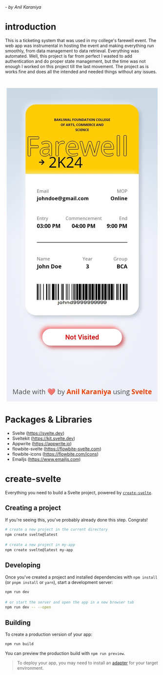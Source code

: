 _- by Anil Karaniya_
<br>

# introduction

This is a ticketing system that was used in my college's farewell event. The web app was instrumental in hosting the event and making everything run smoothly, from data management to data retrieval. Everything was automated.
Well, this project is far from perfect I wasted to add authentication and do proper state management, but the time was not enough I worked on this project till the last movement. The project as is works fine and does all the intended and needed things without any issues.

<br>
<p align="center">
  <img src="https://github.com/anilkaraniya/ticketing-system/blob/main/assets/ticket-screenshot.jpg">
</p>

# Packages & Libraries

- Svelte (https://svelte.dev)
- Sveltekit (https://kit.svelte.dev)
- Appwrite (https://appwrite.io)
- flowbite-svelte (https://flowbite-svelte.com)
- flowbite-icons (https://flowbite.com/icons)
- Emailjs (https://www.emailjs.com)

# create-svelte

Everything you need to build a Svelte project, powered by [`create-svelte`](https://github.com/sveltejs/kit/tree/main/packages/create-svelte).

## Creating a project

If you're seeing this, you've probably already done this step. Congrats!

```bash
# create a new project in the current directory
npm create svelte@latest

# create a new project in my-app
npm create svelte@latest my-app
```

## Developing

Once you've created a project and installed dependencies with `npm install` (or `pnpm install` or `yarn`), start a development server:

```bash
npm run dev

# or start the server and open the app in a new browser tab
npm run dev -- --open
```

## Building

To create a production version of your app:

```bash
npm run build
```

You can preview the production build with `npm run preview`.

> To deploy your app, you may need to install an [adapter](https://kit.svelte.dev/docs/adapters) for your target environment.

